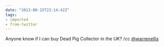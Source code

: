 ```yaml
---
date: "2013-08-15T23:14:42Z"
tags:
- imported
- from-twitter
---
```

Anyone know if I can buy Dead Pig Collector in the UK? /cc [@warrenellis](/twitter/#/warrenellis)
